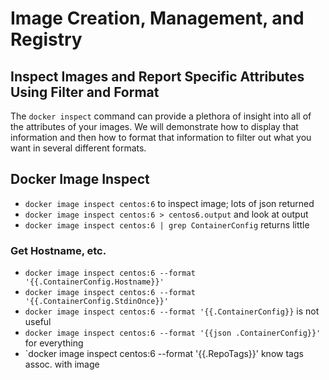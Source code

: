 # Image Creation, Management, and Registry

## Inspect Images and Report Specific Attributes Using Filter and Format

The `docker inspect` command can provide a plethora of insight into all of the
attributes of your images. We will demonstrate how to display that information
and then how to format that information to filter out what you want in
several different formats.

## Docker Image Inspect

+ `docker image inspect centos:6` to inspect image; lots of json returned
+ `docker image inspect centos:6 > centos6.output` and look at output
+ `docker image inspect centos:6 | grep ContainerConfig` returns little

### Get Hostname, etc.

+ `docker image inspect centos:6 --format '{{.ContainerConfig.Hostname}}'`
+ `docker image inspect centos:6 --format '{{.ContainerConfig.StdinOnce}}'`
+ `docker image inspect centos:6 --format '{{.ContainerConfig}}` is not useful
+ `docker image inspect centos:6 --format '{{json .ContainerConfig}}'` for everything
+ `docker image inspect centos:6 --format '{{.RepoTags}}' know tags assoc. with image